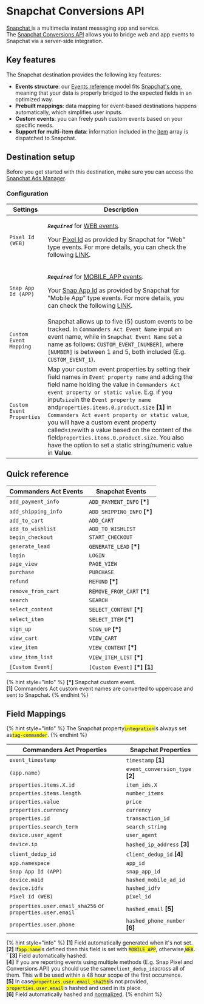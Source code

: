 # Snapchat Conversions API

[Snapchat ](https://www.snapchat.com/)is a multimedia instant messaging app and service. \
The [Snapchat Conversions API](https://marketingapi.snapchat.com/docs/conversion.html#introduction) allows you to bridge web and app events to Snapchat via a server-side integration.

## Key features

The Snapchat destination provides the following key features:

* **Events structure**: our [Events reference](https://community.commandersact.com/platform-x/developers/tracking/events-reference) model fits [Snapchat's one](https://marketingapi.snapchat.com/docs/conversion.html#parameters-for-event-type-platform), meaning that your data is properly bridged to the expected fields in an optimized way.
* **Prebuilt mappings**: data mapping for event-based destinations happens automatically, which simplifies user inputs.
* **Custom events**: you can freely push custom events based on your specific needs.
* **Support for multi-item data**: information included in the [item](https://community.commandersact.com/platform-x/developers/tracking/events-reference#item) array is dispatched to Snapchat.

## Destination setup

Before you get started with this destination, make sure you can access the [Snapchat Ads Manager](https://ads.snapchat.com).

### Configuration

| Settings                  | Description                                                                                                                                                                                                                                                                                                                                                                                                                                                                                                                                                 |
| ------------------------- | ----------------------------------------------------------------------------------------------------------------------------------------------------------------------------------------------------------------------------------------------------------------------------------------------------------------------------------------------------------------------------------------------------------------------------------------------------------------------------------------------------------------------------------------------------------- |
| `Pixel Id (WEB)`          | <p><em><strong><code>Required</code> </strong></em> for <a href="https://marketingapi.snapchat.com/docs/conversion.html#web-parameters">WEB events</a>.</p><p>Your <a href="https://businesshelp.snapchat.com/s/article/pixel-website-install?language=en_US">Pixel Id</a> as provided by Snapchat for "Web" type events. For more details, you can check the following <a href="https://businesshelp.snapchat.com/s/article/pixel-website-install?language=en_US">LINK</a>.</p>                                                                            |
| `Snap App Id (APP)`       | <p><em><strong><code>Required</code></strong></em> for <a href="https://marketingapi.snapchat.com/docs/conversion.html#mobile_app-parameters">MOBILE_APP events</a>.</p><p>Your <a href="https://businesshelp.snapchat.com/s/article/snap-app-id?language=en_US">Snap App Id</a> as provided by Snapchat for "Mobile App" type events. For more details, you can check the following <a href="https://businesshelp.snapchat.com/s/article/snap-app-id?language=en_US">LINK</a>.</p>                                                                         |
| `Custom Event Mapping`    | Snapchat allows up to five (5) custom events to be tracked. In `Commanders Act Event Name` input an event name, while in `Snapchat Event Name` set a name as follows: `CUSTOM_EVENT_[NUMBER]`, where `[NUMBER]` is between 1 and 5, both included (E.g. `CUSTOM_EVENT_1`).                                                                                                                                                                                                                                                                                  |
| `Custom Event Properties` | Map your custom event properties by setting their field names in `Event property name` and adding the field name holding the value in `Commanders Act event property or static value`. E.g. if you input`size`in the `Event property name` and`properties.items.0.product.size` **\[1]** in `Commanders Act event property or static value`, you will have a custom event property called`size`with a value based on the content of the field`properties.items.0.product.size`. You also have the option to set a static string/numeric value in **Value**. |

## Quick reference

| Commanders Act Events | Snapchat Events                 |
| --------------------- | ------------------------------- |
| `add_payment_info`    | `ADD_PAYMENT_INFO` **\[\*]**    |
| `add_shipping_info`   | `ADD_SHIPPING_INFO` **\[\*]**   |
| `add_to_cart`         | `ADD_CART`                      |
| `add_to_wishlist`     | `ADD_TO_WISHLIST`               |
| `begin_checkout`      | `START_CHECKOUT`                |
| `generate_lead`       | `GENERATE_LEAD` **\[\*]**       |
| `login`               | `LOGIN`                         |
| `page_view`           | `PAGE_VIEW`                     |
| `purchase`            | `PURCHASE`                      |
| `refund`              | `REFUND` **\[\*]**              |
| `remove_from_cart`    | `REMOVE_FROM_CART` **\[\*]**    |
| `search`              | `SEARCH`                        |
| `select_content`      | `SELECT_CONTENT` **\[\*]**      |
| `select_item`         | `SELECT_ITEM` **\[\*]**         |
| `sign_up`             | `SIGN_UP` **\[\*]**             |
| `view_cart`           | `VIEW_CART`                     |
| `view_item`           | `VIEW_CONTENT` **\[\*]**        |
| `view_item_list`      | `VIEW_ITEM_LIST` **\[\*]**      |
| `[Custom Event]`      | `[Custom Event]` **\[\*] \[1]** |



{% hint style="info" %}
**\[\*]** Snapchat custom event.\
**\[1]** Commanders Act custom event names are converted to uppercase and sent to Snapchat.
{% endhint %}

## Field Mappings

{% hint style="info" %}
The Snapchat property<mark style="color:blue;">`integration`</mark>is always set as<mark style="color:blue;">`tag-commander`</mark>.
{% endhint %}

| Commanders Act Properties                                 | Snapchat Properties              |
| --------------------------------------------------------- | -------------------------------- |
| `event_timestamp`                                         | `timestamp` **\[1]**             |
| `(app.name)`                                              | `event_conversion_type` **\[2]** |
| `properties.items.X.id`                                   | `item_ids.X`                     |
| `properties.items.length`                                 | `number_items`                   |
| `properties.value`                                        | `price`                          |
| `properties.currency`                                     | `currency`                       |
| `properties.id`                                           | `transaction_id`                 |
| `properties.search_term`                                  | `search_string`                  |
| `device.user_agent`                                       | `user_agent`                     |
| `device.ip`                                               | `hashed_ip_address` **\[3]**     |
| `client_dedup_id`                                         | `client_dedup_id` **\[4]**       |
| `app.namespace`                                           | `app_id`                         |
| `Snap App Id (APP)`                                       | `snap_app_id`                    |
| `device.maid`                                             | `hashed_mobile_ad_id`            |
| `device.idfv`                                             | `hashed_idfv`                    |
| `Pixel Id (WEB)`                                          | `pixel_id`                       |
| `properties.user.email_sha256` or `properties.user.email` | `hashed_email` **\[5]**          |
| `properties.user.phone`                                   | `hashed_phone_number` **\[6]**   |

{% hint style="info" %}
**\[1]** Field automatically generated when it's not set.\
**\[2]** If<mark style="color:blue;">`app.name`</mark>is defined then this field is set with <mark style="color:blue;">`MOBILE_APP`</mark>, otherwise,<mark style="color:blue;">`WEB`</mark>`.`\
``**\[3]** Field automatically hashed.\
**\[4]** If you are reporting events using multiple methods (E.g. Snap Pixel and Conversions API) you should use the same`client_dedup_id`across all of them. This will be used within a 48 hour scope of the first occurrence.\
**\[5]** In case<mark style="color:blue;">`properties.user.email_sha256`</mark>is not provided, <mark style="color:blue;">`properties.user.email`</mark>is hashed and used in its place.\
**\[6]** Field automatically hashed and [normalized](https://marketingapi.snapchat.com/docs/conversion.html#data-hygiene).
{% endhint %}
